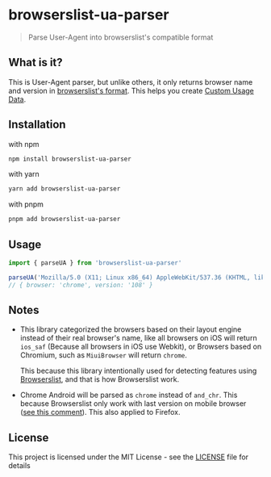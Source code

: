 # browserslist-ua-parser

> Parse User-Agent into browserslist's compatible format

## What is it?

This is User-Agent parser, but unlike others, it only returns browser name and version in [browserslist's format](https://github.com/browserslist/browserslist#browsers). This helps you create [Custom Usage Data][CUD].

## Installation

with npm

```bash
npm install browserslist-ua-parser
```
with yarn

```bash
yarn add browserslist-ua-parser
```

with pnpm
```bash
pnpm add browserslist-ua-parser
```

## Usage

```js
import { parseUA } from 'browserslist-ua-parser'

parseUA('Mozilla/5.0 (X11; Linux x86_64) AppleWebKit/537.36 (KHTML, like Gecko) Chrome/108.0.0.0 Safari/537.36')
// { browser: 'chrome', version: '108' }
```

## Notes

- This library categorized the browsers based on their layout engine instead of their real browser's name,
like all browsers on iOS will return `ios_saf` (Because all browsers in iOS use Webkit), or
Browsers based on Chromium, such as `MiuiBrowser` will return `chrome`.

  This because this library intentionally used for detecting features using [Browserslist][Browserslist], and that is how Browserslist work.

- Chrome Android will be parsed as `chrome` instead of `and_chr`. This because Browserslist only work with last version on mobile browser ([see this comment][Comment]). This also applied to Firefox.

## License

This project is licensed under the MIT License - see the [LICENSE](/LICENSE) file for details

[CUD]: https://github.com/browserslist/browserslist#browsers
[Comment]: https://github.com/Fyrd/caniuse/issues/2413#issuecomment-206673558
[Browserslist]: https://github.com/browserslist/browserslist
